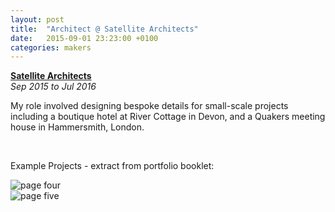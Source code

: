 ```yaml
---
layout: post
title:  "Architect @ Satellite Architects"
date:   2015-09-01 23:23:00 +0100
categories: makers
---
```


**[Satellite Architects](https://archello.com/project/friends-meeting-house)**  
_Sep 2015 to Jul 2016_

My role involved designing bespoke details for small-scale projects including a boutique hotel at River Cottage in Devon, and a Quakers meeting house in Hammersmith, London.

<br>

Example Projects - extract from portfolio booklet:

<div class="card pink">
  <img src="../../../../public/pages/04.png" alt="page four" />
</div>
<div class="card pink">
  <img src="../../../../public/pages/05.png" alt="page five" />
</div>

